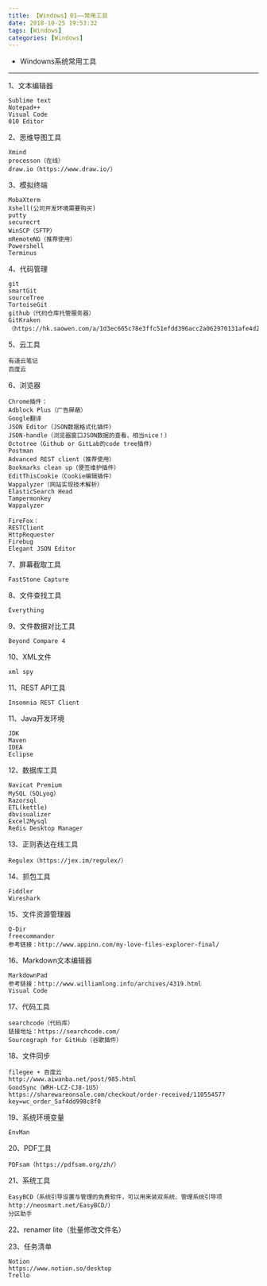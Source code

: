 ```yaml
---
title: 【Windows】01——常用工具
date: 2018-10-25 19:53:32
tags: [Windows]
categories: [Windows]
---
```

- Windowns系统常用工具
<!-- more -->

--------------------------------

1、文本编辑器

    Sublime text
    Notepad++
    Visual Code
    010 Editor

2、思维导图工具

    Xmind
    processon（在线）
    draw.io（https://www.draw.io/）

3、模拟终端

    MobaXterm
    Xshell(公司开发环境需要购买)
    putty
    securecrt
    WinSCP（SFTP）
    mRemoteNG（推荐使用）
    Powershell
    Terminus

4、代码管理

    git
    smartGit
    sourceTree
    TortoiseGit
    github（代码仓库托管服务器）
    GitKraken（https://hk.saowen.com/a/1d3ec665c78e3ffc51efdd396acc2a062970131afe4d2539010fb19de494440b）

5、云工具

    有道云笔记
    百度云

6、浏览器

    Chrome插件：
    Adblock Plus（广告屏蔽）
    Google翻译
    JSON Editor（JSON数据格式化插件）
    JSON-handle（浏览器窗口JSON数据的查看，相当nice！）
    Octotree（Github or GitLab的code tree插件）
    Postman
    Advanced REST client（推荐使用）
    Bookmarks clean up（便签维护插件）
    EditThisCookie（Cookie编辑插件）
    Wappalyzer（网站实现技术解析）
    ElasticSearch Head
    Tampermonkey
    Wappalyzer

    FireFox：
    RESTClient
    HttpRequester
    Firebug
    Elegant JSON Editor

7、屏幕截取工具

    FastStone Capture

8、文件查找工具

    Everything

9、文件数据对比工具
    
    Beyond Compare 4

10、XML文件
    
    xml spy

11、REST API工具

    Insomnia REST Client

11、Java开发环境

    JDK
    Maven
    IDEA
    Eclipse

12、数据库工具

    Navicat Premium
    MySQL（SQLyog）
    Razorsql 
    ETL(kettle)
    dbvisualizer
    Excel2Mysql
    Redis Desktop Manager


13、正则表达在线工具

    Regulex（https://jex.im/regulex/）

14、抓包工具

    Fiddler
    Wireshark

15、文件资源管理器

    Q-Dir
    freecommander 
    参考链接：http://www.appinn.com/my-love-files-explorer-final/

16、Markdown文本编辑器
    
    MarkdownPad
    参考链接：http://www.williamlong.info/archives/4319.html
    Visual Code

17、代码工具

    searchcode（代码库）
    链接地址：https://searchcode.com/
    Sourcegraph for GitHub（谷歌插件）

18、文件同步

    filegee + 百度云
    http://www.aiwanba.net/post/985.html
    GoodSync（WRH-LCZ-CJ8-1U5）
    https://sharewareonsale.com/checkout/order-received/11055457?key=wc_order_5af4dd998c8f0


19、系统环境变量

    EnvMan

20、PDF工具

    PDFsam（https://pdfsam.org/zh/）

21、系统工具

    EasyBCD（系统引导设置与管理的免费软件，可以用来装双系统、管理系统引导项http://neosmart.net/EasyBCD/）
    分区助手

22、renamer lite（批量修改文件名）

23、任务清单

    Notion
    https://www.notion.so/desktop
    Trello
